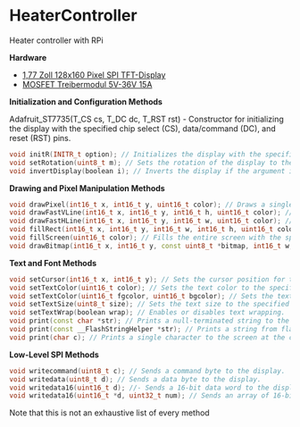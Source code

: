 # HeaterController
Heater controller with RPi 

<b>Hardware</b>
<ul>
  <li><a href="https://cdn.shopify.com/s/files/1/1509/1638/files/1_77_Zoll_SPI_TFT_Display_Datenblatt_AZ-Delivery_Vertriebs_GmbH_0eab71a3-f0c9-42af-8089-d8e6f689e9dc.pdf?v=1606166813" rel="noopener" target="_blank" >1,77 Zoll 128x160 Pixel SPI TFT-Display</a></li>
  <li><a href="https://www.amazon.de/Treibermodul-Dual-Hochleistungs-Switching-Einstellung-Elektronische/dp/B0BBVCD85Q/" rel="noopener" target="_blank" >MOSFET Treibermodul 5V-36V 15A</a></li>
</ul>

<b>Initialization and Configuration Methods</b>

Adafruit_ST7735(T_CS cs, T_DC dc, T_RST rst) - Constructor for initializing the display with the specified chip select (CS), data/command (DC), and reset (RST) pins.
```cpp
void initR(INITR_t option); // Initializes the display with the specified INITR_t option (ST7735_INITR_BLACKTAB, ST7735_INITR_GREENTAB, or ST7735_INITR_REDTAB).
void setRotation(uint8_t m); // Sets the rotation of the display to the specified value (0, 1, 2, or 3).
void invertDisplay(boolean i); // Inverts the display if the argument is true.
```

<b>Drawing and Pixel Manipulation Methods</b>
```cpp
void drawPixel(int16_t x, int16_t y, uint16_t color); // Draws a single pixel at the specified x and y coordinates with the specified color.
void drawFastVLine(int16_t x, int16_t y, int16_t h, uint16_t color); // Draws a vertical line with the specified height and color starting at the specified x and y coordinates.
void drawFastHLine(int16_t x, int16_t y, int16_t w, uint16_t color); // Draws a horizontal line with the specified width and color starting at the specified x and y coordinates.
void fillRect(int16_t x, int16_t y, int16_t w, int16_t h, uint16_t color); // Fills a rectangle with the specified width, height, and color starting at the specified x and y coordinates.
void fillScreen(uint16_t color); // Fills the entire screen with the specified color.
void drawBitmap(int16_t x, int16_t y, const uint8_t *bitmap, int16_t w, int16_t h, uint16_t color); // Draws a bitmap with the specified width, height, and color at the specified x and y coordinates.
```
<b>Text and Font Methods</b>
```cpp
void setCursor(int16_t x, int16_t y); // Sets the cursor position for text output to the specified x and y coordinates.
void setTextColor(uint16_t color); // Sets the text color to the specified color.
void setTextColor(uint16_t fgcolor, uint16_t bgcolor); // Sets the text color and background color to the specified colors.
void setTextSize(uint8_t size); // Sets the text size to the specified value.
void setTextWrap(boolean wrap); // Enables or disables text wrapping.
void print(const char *str); // Prints a null-terminated string to the screen at the current cursor position.
void print(const __FlashStringHelper *str); // Prints a string from flash memory to the screen at the current cursor position.
void print(char c); // Prints a single character to the screen at the current cursor position.
```
<b>Low-Level SPI Methods</b>
```cpp
void writecommand(uint8_t c); // Sends a command byte to the display.
void writedata(uint8_t d); // Sends a data byte to the display.
void writedata16(uint16_t d); //- Sends a 16-bit data word to the display.
void writedata16(uint16_t *d, uint32_t num); // Sends an array of 16-bit data words to the display.
```
Note that this is not an exhaustive list of every method
